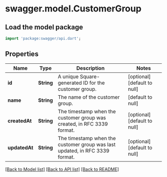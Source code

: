 # swagger.model.CustomerGroup

## Load the model package
```dart
import 'package:swagger/api.dart';
```

## Properties
Name | Type | Description | Notes
------------ | ------------- | ------------- | -------------
**id** | **String** | A unique Square-generated ID for the customer group. | [optional] [default to null]
**name** | **String** | The name of the customer group. | [default to null]
**createdAt** | **String** | The timestamp when the customer group was created, in RFC 3339 format. | [optional] [default to null]
**updatedAt** | **String** | The timestamp when the customer group was last updated, in RFC 3339 format. | [optional] [default to null]

[[Back to Model list]](../README.md#documentation-for-models) [[Back to API list]](../README.md#documentation-for-api-endpoints) [[Back to README]](../README.md)

